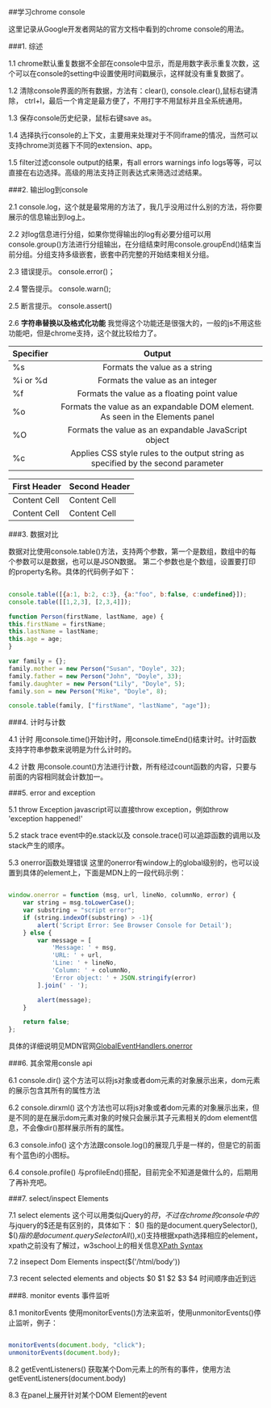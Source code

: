 ##学习chrome console

   这里记录从Google开发者网站的官方文档中看到的chrome console的用法。

###1. 综述
  
  1.1 chrome默认重复数据不全部在console中显示，而是用数字表示重复次数，这个可以在console的setting中设置使用时间戳展示，这样就没有重复数据了。

  1.2 清除console界面的所有数据，方法有：clear(), console.clear(),鼠标右键清除， ctrl+l，最后一个肯定是最方便了，不用打字不用鼠标并且全系统通用。

  1.3 保存console历史纪录，鼠标右键save as。

  1.4 选择执行console的上下文，主要用来处理对于不同iframe的情况，当然可以支持chrome浏览器下不同的extension、app。

  1.5 filter过滤console output的结果，有all errors warnings info logs等等，可以直接在右边选择。高级的用法支持正则表达式来筛选过滤结果。

###2. 输出log到console

  2.1 console.log，这个就是最常用的方法了，我几乎没用过什么别的方法，将你要展示的信息输出到log上。

  2.2 对log信息进行分组，如果你觉得输出的log有必要分组可以用console.group()方法进行分组输出，在分组结束时用console.groupEnd()结束当前分组。分组支持多级嵌套，嵌套中药完整的开始结束相关分组。

  2.3 错误提示。 console.error()；

  2.4 警告提示。 console.warn();

  2.5 断言提示。 console.assert()

  2.6 **字符串替换以及格式化功能** 
  我觉得这个功能还是很强大的，一般的js不用这些功能吧，但是chrome支持，这个就比较给力了。

| Specifier | Output |
|----------|:-------------:|
| %s | Formats the value as a string |
| %i or %d | Formats the value as an integer |
| %f | Formats the value as a floating point value |
| %o | Formats the value as an expandable DOM element. As seen in the Elements panel |
| %O | Formats the value as an expandable JavaScript object |
| %c | Applies CSS style rules to the output string as specified by the second parameter |

First Header  | Second Header
------------- | -------------
Content Cell  | Content Cell
Content Cell  | Content Cell

###3. 数据对比
  
  数据对比使用console.table()方法，支持两个参数，第一个是数组，数组中的每个参数可以是数据，也可以是JSON数据。
  第二个参数也是个数组，设置要打印的property名称。具体的代码例子如下：

  ```javascript
    
console.table([{a:1, b:2, c:3}, {a:"foo", b:false, c:undefined}]);
console.table([[1,2,3], [2,3,4]]);

function Person(firstName, lastName, age) {
  this.firstName = firstName;
  this.lastName = lastName;
  this.age = age;
}

var family = {};
family.mother = new Person("Susan", "Doyle", 32);
family.father = new Person("John", "Doyle", 33);
family.daughter = new Person("Lily", "Doyle", 5);
family.son = new Person("Mike", "Doyle", 8);

console.table(family, ["firstName", "lastName", "age"]);

  ```

###4. 计时与计数
  
  4.1 计时
  用console.time()开始计时，用console.timeEnd()结束计时。计时函数支持字符串参数来说明是为什么计时的。

  4.2 计数
  用console.count()方法进行计数，所有经过count函数的内容，只要与前面的内容相同就会计数加一。

###5. error and exception
  
  5.1 throw Exception
  javascript可以直接throw exception，例如throw 'exception happened!'

  5.2 stack trace 
  event中的e.stack以及 console.trace()可以追踪函数的调用以及stack产生的顺序。

  5.3 onerror函数处理错误
  这里的onerror有window上的global级别的，也可以设置到具体的element上，下面是MDN上的一段代码示例：

  ```javascript

  window.onerror = function (msg, url, lineNo, columnNo, error) {
      var string = msg.toLowerCase();
      var substring = "script error";
      if (string.indexOf(substring) > -1){
          alert('Script Error: See Browser Console for Detail');
      } else {
          var message = [
              'Message: ' + msg,
              'URL: ' + url,
              'Line: ' + lineNo,
              'Column: ' + columnNo,
              'Error object: ' + JSON.stringify(error)
          ].join(' - ');

          alert(message);
      }

      return false;
  };

  ```

  具体的详细说明见MDN官网[GlobalEventHandlers.onerror](https://developer.mozilla.org/en-US/docs/Web/API/GlobalEventHandlers/onerror)

###6. 其余常用consle api
  
  6.1 console.dir()
  这个方法可以将js对象或者dom元素的对象展示出来，dom元素的展示包含其所有的属性方法

  6.2 console.dirxml()
  这个方法也可以将js对象或者dom元素的对象展示出来，但是不同的是在展示dom元素对象的时候只会展示其子元素相关的dom element信息，不会像dir()那样展示所有的属性。

  6.3 console.info()
  这个方法跟console.log()的展现几乎是一样的，但是它的前面有个蓝色i的小图标。

  6.4 console.profile()
  与profileEnd()搭配，目前完全不知道是做什么的，后期用了再补充吧。

###7. select/inspect Elements

  7.1 select elements
  这个可以用类似jQuery的$符，不过在chrome的console中的$与jquery的$还是有区别的，具体如下：
  $() 指的是document.querySelector(), $$()指的是document.querySelectorAll(),$x()支持根据xpath选择相应的element，xpath之前没有了解过，w3school上的相关信息[XPath Syntax](http://www.w3schools.com/xml/xpath_syntax.asp)

  7.2 insepect Dom Elements
  inspect($('/html/body'))

  7.3 recent selected elements and objects
  $0 $1 $2 $3 $4 时间顺序由近到远

###8. monitor events 事件监听

  8.1  monitorEvents
  使用monitorEvents()方法来监听，使用unmonitorEvents()停止监听，例子：
  ```javascript

  monitorEvents(document.body, "click");
  unmonitorEvents(document.body);

  ```

  8.2 getEventListeners()
  获取某个Dom元素上的所有的事件，使用方法getEventListeners(document.body)

  8.3 在panel上展开针对某个DOM Element的event
